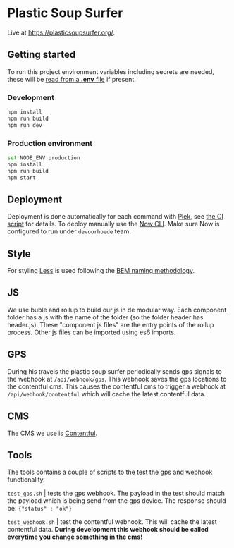 # Plastic Soup Surfer
Live at https://plasticsoupsurfer.org/.

## Getting started
To run this project environment variables including secrets are needed, these will be [read from a **.env** file](https://github.com/motdotla/dotenv) if present.

### Development
```bash
npm install
npm run build
npm run dev
```

### Production environment
```bash
set NODE_ENV production
npm install
npm run build
npm start
```

## Deployment
Deployment is done automatically for each command with [Plek](https://plek.now.sh/), see [the CI script](.circleci/config.yml) for details. To deploy manually use the [Now CLI](https://github.com/zeit/now-cli). Make sure Now is configured to run under `devoorhoede` team.

## Style
For styling [Less](http://lesscss.org/) is used following the [BEM naming methodology](http://getbem.com/).

## JS
We use buble and rollup to build our js in de modular way.
Each component folder has a js with the name of the folder (so the folder header has header.js).
These "component js files" are the entry points of the rollup process. Other js files can be imported using es6 imports.

## GPS
During his travels the plastic soup surfer periodically sends gps signals to the webhook at `/api/webhook/gps`.
This webhook saves the gps locations to the contentful cms. This causes the contentful cms to trigger a webhook at `/api/webhook/contentful` which will cache the latest contentful data.

## CMS
The CMS we use is [Contentful](https://www.contentful.com).

## Tools
The tools contains a couple of scripts to the test the gps and webhook functionality.

`test_gps.sh` | tests the gps webhook. The payload in the test should match the payload which is being send from the gps device. The response should be: `{"status" : "ok"}`

`test_webhook.sh` | test the contentful webhook. This will cache the latest contentful data. **During development this webhook should be called everytime you change something in the cms!**
